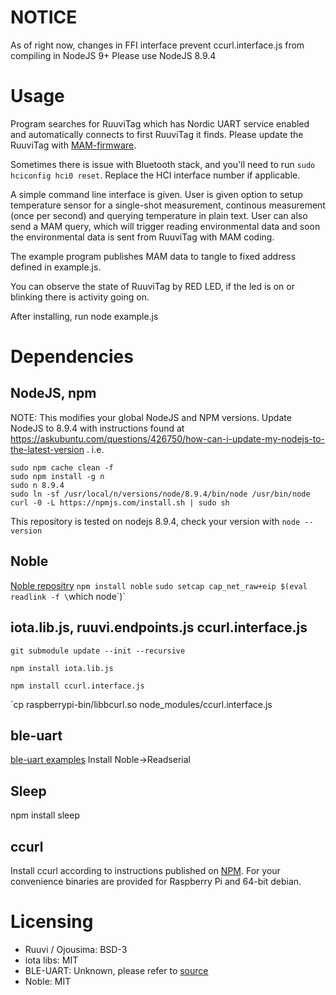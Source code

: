 # NOTICE
As of right now, changes in FFI interface prevent ccurl.interface.js from compiling in NodeJS 9+
Please use NodeJS 8.9.4

# Usage
Program searches for RuuviTag which has Nordic UART service enabled
and automatically connects to first RuuviTag it finds.
Please update the RuuviTag with [MAM-firmware](https://lab.ruuvi.com/distribution-packages/frankfurt_demo_dfu.zip).

Sometimes there is issue with Bluetooth stack, and you'll need to run
`sudo hciconfig hci0 reset`. Replace the HCI interface number if applicable. 

A simple command line interface is given. 
User is given option to setup temperature sensor for a single-shot measurement,
continous measurement (once per second) and querying temperature in plain text.
User can also send a MAM query, which will trigger reading environmental data 
and soon the environmental data is sent from RuuviTag with MAM coding. 

The example program publishes MAM data to tangle to fixed address defined in example.js.

You can observe the state of RuuviTag by RED LED, if the led is on or blinking there is activity
going on.

After installing, run node example.js

# Dependencies
## NodeJS, npm 
NOTE: This modifies your global NodeJS and NPM versions.
Update NodeJS to 8.9.4 with instructions found at
https://askubuntu.com/questions/426750/how-can-i-update-my-nodejs-to-the-latest-version . i.e.
```
sudo npm cache clean -f
sudo npm install -g n
sudo n 8.9.4
sudo ln -sf /usr/local/n/versions/node/8.9.4/bin/node /usr/bin/node
curl -0 -L https://npmjs.com/install.sh | sudo sh
```

This repository is tested on nodejs 8.9.4, check your version with `node --version`

## Noble
[Noble repositry](https://github.com/sandeepmistry/noble)
`npm install noble`
`sudo setcap cap_net_raw+eip $(eval readlink -f \`which node\`)`

## iota.lib.js, ruuvi.endpoints.js ccurl.interface.js
`git submodule update --init --recursive`

`npm install iota.lib.js`

`npm install ccurl.interface.js`

`cp raspberrypi-bin/libbcurl.so node_modules/ccurl.interface.js


## ble-uart
[ble-uart examples](https://github.com/tigoe/BluetoothLE-Examples)
Install Noble->Readserial

## Sleep
npm install sleep

## ccurl
Install ccurl according to instructions published on [NPM](https://www.npmjs.com/package/ccurl.interface.js#https://github.com/iotaledger/ccurl).
For your convenience binaries are provided for Raspberry Pi and 64-bit debian.

# Licensing
 * Ruuvi / Ojousima: BSD-3
 * iota libs: MIT
 * BLE-UART: Unknown, please refer to [source](https://github.com/tigoe/BluetoothLE-Examples/issues/7)
 * Noble: MIT 

